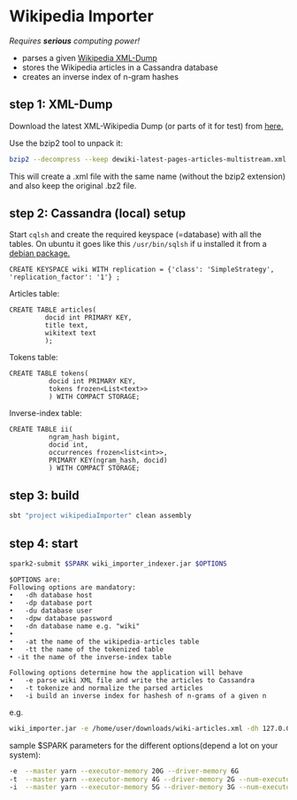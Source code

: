 # Wikipedia Importer

_Requires **serious** computing power!_

* parses a given [Wikipedia XML-Dump](https://dumps.wikimedia.org/)
* stores the Wikipedia articles in a Cassandra database
* creates an inverse index of n-gram hashes

## step 1: XML-Dump
Download the latest XML-Wikipedia Dump (or parts of it for test) from [here.](https://dumps.wikimedia.org/dewiki/latest/dewiki-latest-pages-articles-multistream.xml.bz2)

Use the bzip2 tool to unpack it:

```bash
bzip2 --decompress --keep dewiki-latest-pages-articles-multistream.xml.bz2
```
This will create a .xml file with the same name (without the bzip2 extension) and also keep the original .bz2 file.

## step 2: Cassandra (local) setup
Start `cqlsh` and create the required keyspace (=database) with all the tables. On ubuntu it goes like this `/usr/bin/sqlsh` if u installed it from a [debian package.](http://cassandra.apache.org/download/)

```cql
CREATE KEYSPACE wiki WITH replication = {'class': 'SimpleStrategy', 'replication_factor': '1'} ; 
```

Articles table:
```cql
CREATE TABLE articles(
 		 docid int PRIMARY KEY,
 		 title text,
 		 wikitext text
		 );
```

Tokens table: 
```cql
CREATE TABLE tokens(
		  docid int PRIMARY KEY,
		  tokens frozen<List<text>>
		  ) WITH COMPACT STORAGE;
```


Inverse-index table: 
```cql
CREATE TABLE ii(
		  ngram_hash bigint,
		  docid int,
		  occurrences frozen<list<int>>,
		  PRIMARY KEY(ngram_hash, docid)
		  ) WITH COMPACT STORAGE;
```

## step 3: build
```bash
sbt "project wikipediaImporter" clean assembly
```

## step 4: start

```bash
spark2-submit $SPARK wiki_importer_indexer.jar $OPTIONS   
```

```
$OPTIONS are: 
Following options are mandatory:
•	-dh database host
•	-dp database port
•	-du database user
•	-dpw database password
•	-dn database name e.g. "wiki"
•	
•	-at the name of the wikipedia-articles table
•	-tt the name of the tokenized table
• -it the name of the inverse-index table

Following options determine how the application will behave
•	-e parse wiki XML file and write the articles to Cassandra 
•	-t tokenize and normalize the parsed articles 
•	-i build an inverse index for hashesh of n-grams of a given n
```
e.g.
```bash
wiki_importer.jar -e /home/user/downloads/wiki-articles.xml -dh 127.0.0.1 -dp 9042 -du user -dpw password -dn wiki_dec -at articles -it ii -tt tokens 
```

sample $SPARK parameters for the different options(depend a lot on your system): 
```bash
-e  --master yarn --executor-memory 20G --driver-memory 6G
-t  --master yarn --executor-memory 4G --driver-memory 2G --num-executors 8 --executor-cores 5
-i  --master yarn --executor-memory 5G --driver-memory 3G --num-executors 3 --executor-cores 5
```


